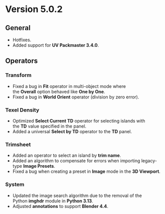 # Version 5.0.2

## **General**

- Hotfixes.
- Added support for **UV Packmaster 3.4.0**.
## **Operators**

### **Transform**

- Fixed a bug in **Fit** operator in multi-object mode where the **Overall** option behaved like **One by One**.
- Fixed a bug in **World Orient** operator (division by zero error).
### **Texel Density**

- Optimized **Select Current TD** operator for selecting islands with the **TD** value specified in the panel.
- Added a universal **Select by TD** operator to the **TD** panel.
### **Trimsheet**

- Added an operator to select an island by **trim name**.
- Added an algorithm to compensate for errors when importing legacy-type **Image Presets**.
- Fixed a bug when creating a preset in **Image** mode in the **3D Viewport**.
### **System**

- Updated the image search algorithm due to the removal of the Python **imghdr** module in **Python 3.13**.
- Adjusted **annotations** to support **Blender 4.4**.